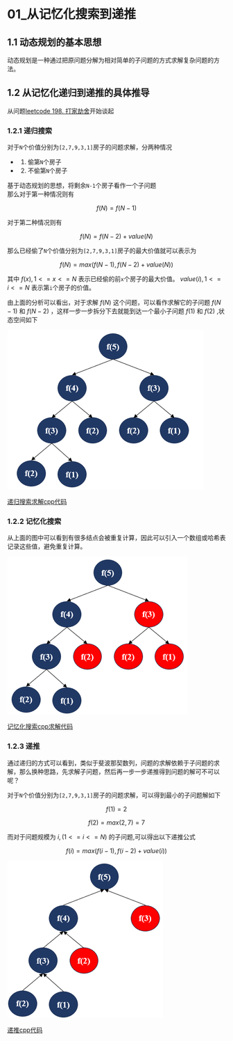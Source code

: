 # 01_从记忆化搜索到递推

## 1.1 动态规划的基本思想

动态规划是一种通过把原问题分解为相对简单的子问题的方式求解复杂问题的方法。


## 1.2 从记忆化递归到递推的具体推导

从问题[leetcode 198. 打家劫舍](https://leetcode.cn/problems/house-robber/description/?envType=study-plan-v2&envId=dynamic-programming)开始谈起<br/>

### 1.2.1 递归搜索

对于`N`个价值分别为`[2,7,9,3,1]`房子的问题求解，分两种情况

- 1. 偷第`N`个房子
- 2. 不偷第`N`个房子


基于动态规划的思想，将剩余`N-1`个房子看作一个子问题<br/>
那么对于第一种情况则有

$$
    f(N) = f(N-1)
$$

对于第二种情况则有

$$
    f(N) = f(N-2) + value(N)
$$

那么已经偷了`N`个价值分别为`[2,7,9,3,1]`房子的最大价值就可以表示为

$$
    f(N) = max(f(N-1), f(N-2) + value(N))
$$

其中 $f(x),1<=x<=N$ 表示已经偷的前`x`个房子的最大价值。 $value(i),1<=i<=N$ 表示第`i`个房子的价值。

由上面的分析可以看出，对于求解 $f(N)$ 这个问题，可以看作求解它的子问题 $f(N-1)$ 和 $f(N-2)$ ，这样一步一步拆分下去就能到达一个最小子问题 $f(1)$ 和 $f(2)$ ,状态空间如下

![alt text](./images/01_1_递归搜索.png)

[递归搜索求解cpp代码](../../../code/algorithm/动态规划/01.cpp)

### 1.2.2 记忆化搜索

从上面的图中可以看到有很多结点会被重复计算，因此可以引入一个数组或哈希表记录这些值，避免重复计算。

![alt text](./images/01_2_递归搜索重复计算.png)

[记忆化搜索cpp求解代码](../../../code/algorithm/动态规划/01.cpp)


### 1.2.3 递推

通过递归的方式可以看到，类似于斐波那契数列，问题的求解依赖于子问题的求解，那么换种思路，先求解子问题，然后再一步一步递推得到问题的解可不可以呢？

对于`N`个价值分别为`[2,7,9,3,1]`房子的问题求解，可以得到最小的子问题解如下

$$
    f(1) = 2
$$

$$
    f(2) = max(2, 7) = 7
$$

而对于问题规模为 $i,(1<=i<=N)$ 的子问题,可以得出以下递推公式

$$
    f(i) = max(f(i-1), f(i - 2) + value(i))
$$


![alt text](./images/01_3_递推.png)

[递推cpp代码](../../../code/algorithm/动态规划/01.cpp)